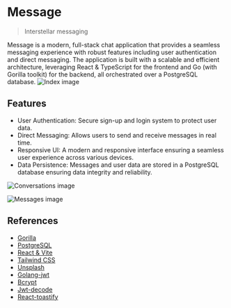 # Message
> Interstellar messaging

Message is a modern, full-stack chat application that provides a seamless messaging experience with robust features including user authentication and direct messaging. The application is built with a scalable and efficient architecture, leveraging React & TypeScript for the frontend and Go (with Gorilla toolkit) for the backend, all orchestrated over a PostgreSQL database.
![Index image](repo-images/index.png)

## Features
- User Authentication: Secure sign-up and login system to protect user data.
- Direct Messaging: Allows users to send and receive messages in real time.
- Responsive UI: A modern and responsive interface ensuring a seamless user experience across various devices.
- Data Persistence: Messages and user data are stored in a PostgreSQL database ensuring data integrity and reliability.

![Conversations image](repo-images/conversations.png)

![Messages image](repo-images/messages.png)

## References
- [Gorilla](https://gorilla.github.io/)
- [PostgreSQL](https://www.postgresql.org/)
- [React & Vite](https://vitejs.dev/)
- [Tailwind CSS](https://tailwindcss.com/)
- [Unsplash](https://unsplash.com/photos/t7EL2iG3jMc?utm_source=unsplash&utm_medium=referral&utm_content=creditShareLink)
- [Golang-jwt](https://github.com/golang-jwt/jwt)
- [Bcrypt](https://pkg.go.dev/golang.org/x/crypto/bcrypt)
- [Jwt-decode](https://www.npmjs.com/package/jwt-decode)
- [React-toastify](https://www.npmjs.com/package/react-toastify)
